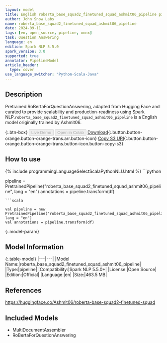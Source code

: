 ```yaml
---
layout: model
title: English roberta_base_squad2_finetuned_squad_ashmit06_pipeline pipeline RoBertaForQuestionAnswering from Ashmit06
author: John Snow Labs
name: roberta_base_squad2_finetuned_squad_ashmit06_pipeline
date: 2024-09-11
tags: [en, open_source, pipeline, onnx]
task: Question Answering
language: en
edition: Spark NLP 5.5.0
spark_version: 3.0
supported: true
annotator: PipelineModel
article_header:
  type: cover
use_language_switcher: "Python-Scala-Java"
---
```


## Description

Pretrained RoBertaForQuestionAnswering, adapted from Hugging Face and curated to provide scalability and production-readiness using Spark NLP.`roberta_base_squad2_finetuned_squad_ashmit06_pipeline` is a English model originally trained by Ashmit06.

{:.btn-box}
<button class="button button-orange" disabled>Live Demo</button>
<button class="button button-orange" disabled>Open in Colab</button>
[Download](https://s3.amazonaws.com/auxdata.johnsnowlabs.com/public/models/roberta_base_squad2_finetuned_squad_ashmit06_pipeline_en_5.5.0_3.0_1726055934062.zip){:.button.button-orange.button-orange-trans.arr.button-icon}
[Copy S3 URI](s3://auxdata.johnsnowlabs.com/public/models/roberta_base_squad2_finetuned_squad_ashmit06_pipeline_en_5.5.0_3.0_1726055934062.zip){:.button.button-orange.button-orange-trans.button-icon.button-copy-s3}

## How to use



<div class="tabs-box" markdown="1">
{% include programmingLanguageSelectScalaPythonNLU.html %}
```python

pipeline = PretrainedPipeline("roberta_base_squad2_finetuned_squad_ashmit06_pipeline", lang = "en")
annotations =  pipeline.transform(df)   

```
```scala

val pipeline = new PretrainedPipeline("roberta_base_squad2_finetuned_squad_ashmit06_pipeline", lang = "en")
val annotations = pipeline.transform(df)

```
</div>

{:.model-param}
## Model Information

{:.table-model}
|---|---|
|Model Name:|roberta_base_squad2_finetuned_squad_ashmit06_pipeline|
|Type:|pipeline|
|Compatibility:|Spark NLP 5.5.0+|
|License:|Open Source|
|Edition:|Official|
|Language:|en|
|Size:|463.5 MB|

## References

https://huggingface.co/Ashmit06/roberta-base-squad2-finetuned-squad

## Included Models

- MultiDocumentAssembler
- RoBertaForQuestionAnswering